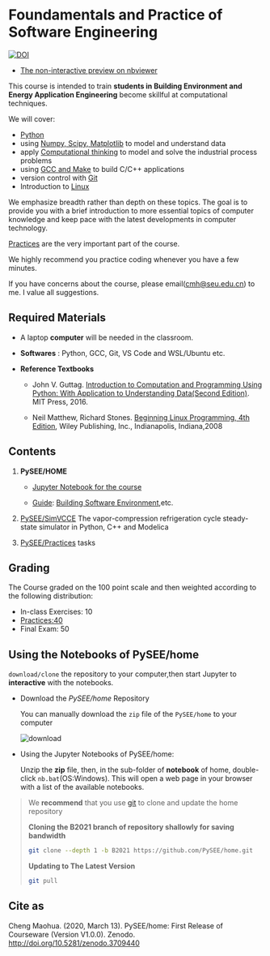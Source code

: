 
# Foundamentals and Practice of Software Engineering

[![DOI](https://zenodo.org/badge/43438544.svg)](https://zenodo.org/badge/latestdoi/43438544)

* [The non-interactive preview on nbviewer](http://nbviewer.ipython.org/github/PySEE/home/tree/B2021/notebook/) 

This course is intended to train **students in Building Environment and Energy Application Engineering** become skillful at computational techniques.

We will cover:

* [Python](https://www.python.org/)
* using [Numpy, Scipy, Matplotlib](https://www.scipy.org/) to model and understand data
* apply [Computational thinking](https://baike.baidu.com/item/计算思维) to model and solve the industrial process problems
* using [GCC and Make](https://gcc.gnu.org/) to build C/C++ applications
* version control with [Git](https://git-scm.com/) 
* Introduction to [Linux](https://www.ubuntu.com/)

We emphasize breadth rather than depth on these topics. The goal is to provide you with a brief introduction to more essential topics of computer knowledge and keep pace with the latest developments in computer technology.

[Practices](https://github.com/PySEE/Practices/) are the very important part of the course. 

We highly recommend you practice coding whenever you have a few minutes.

If you have concerns about the course, please email(cmh@seu.edu.cn) to me. I value all suggestions.

## Required Materials

* A laptop **computer** will be needed in the classroom.

* **Softwares** : Python, GCC, Git, VS Code and WSL/Ubuntu etc.
   
* **Reference Textbooks**

  * John V. Guttag. [Introduction to Computation and Programming Using Python: With Application to Understanding Data(Second Edition)](https://mitpress.mit.edu/books/introduction-computation-and-programming-using-python-second-edition). MIT Press, 2016.

  * Neil Matthew, Richard Stones. [Beginning Linux Programming, 4th Edition](https://github.com/scnb/Beginning-Linux-Programming), Wiley Publishing, Inc., Indianapolis, Indiana,2008

## Contents

1. **PySEE/HOME**
   
   * [Jupyter Notebook for the course](./notebook) 
  
   * [Guide](./guide): [Building Software Environment](./guide/doc/BuildingSoftwareEnvironment.md),etc.

2. [PySEE/SimVCCE](https://github.com/PySEE/SimVCCE) The vapor-compression refrigeration cycle steady-state simulator in Python, C++ and Modelica

3. [PySEE/Practices](https://github.com/PySEE/Practices)  tasks

## Grading

The Course graded on the 100 point scale and then weighted according to the following distribution:

* In-class Exercises: 10
* [Practices:40](https://github.com/PySEE/Practices/)
* Final Exam: 50

## Using the Notebooks of PySEE/home 

`download/clone` the repository to your computer,then start Jupyter to  **interactive** with the notebooks.

* Download the *PySEE/home* Repository  

  You can manually download the `zip` file of the `PySEE/home` to your computer

  ![download](./guide/doc/img/downloadhome.jpg)

* Using the Jupyter Notebooks of PySEE/home:  

   Unzip the **zip** file, then, in the sub-folder of **notebook** of home, double-click `nb.bat`(OS:Windows). This will open a web page in your browser with a list of the available notebooks.

>We **recommend** that you use [git](https://git-scm.com/) to clone and update the home repository
>
>**Cloning the B2021 branch of repository shallowly for saving bandwidth**
>
>```bash
>git clone --depth 1 -b B2021 https://github.com/PySEE/home.git
>```
>**Updating to The Latest Version**
>
>```bash
>git pull
>```

## Cite as

Cheng Maohua. (2020, March 13). PySEE/home: First Release of Courseware (Version V1.0.0). Zenodo. http://doi.org/10.5281/zenodo.3709440
